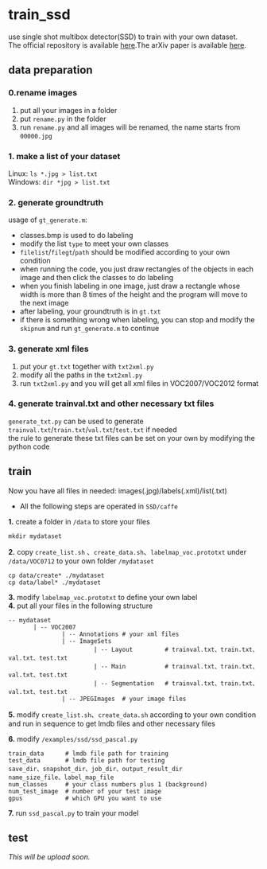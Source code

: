 # train_ssd
use single shot multibox detector(SSD) to train with your own dataset.   
The official repository is available [here](https://github.com/weiliu89/caffe/tree/ssd).The arXiv paper is available [here](http://arxiv.org/abs/1512.02325).    

## data preparation

### 0.rename images
1. put all your images in a folder   
2. put `rename.py` in the folder   
3. run `rename.py` and all images will be renamed, the name starts from `00000.jpg` 

### 1. make a list of your dataset    
Linux: `ls *.jpg > list.txt`   
Windows: `dir *jpg > list.txt`   

### 2. generate groundtruth    
usage of `gt_generate.m`:   
* classes.bmp is used to do labeling   
* modify the list `type` to meet your own classes   
* `filelist`/`filegt`/`path` should be modified according to your own condition
* when running the code, you just draw rectangles of the objects in each image and then click the classes to do labeling
* when you finish labeling in one image, just draw a rectangle whose width is more than 8 times of the height and the program will move to the next image 
* after labeling, your groundtruth is in `gt.txt`
* if there is something wrong when labeling, you can stop and modify the `skipnum` and run `gt_generate.m` to continue

### 3. generate xml files
1. put your `gt.txt` together with `txt2xml.py`   
2. modify all the paths in the `txt2xml.py`
3. run `txt2xml.py` and you will get all xml files in VOC2007/VOC2012 format

### 4. generate trainval.txt and other necessary txt files
`generate_txt.py` can be used to generate `trainval.txt`/`train.txt`/`val.txt`/`test.txt` if needed    
the rule to generate these txt files can be set on your own by modifying the python code

## train
Now you have all files in needed: images(.jpg)/labels(.xml)/list(.txt)

* All the following steps are operated in `SSD/caffe`   

**1.** create a folder in `/data` to store your files
```
mkdir mydataset
```
**2.** copy `create_list.sh` 、`create_data.sh`、`labelmap_voc.prototxt` under `/data/VOC0712` to your own folder `/mydataset`
```
cp data/create* ./mydataset
cp data/label* ./mydataset
```
**3.** modify `labelmap_voc.prototxt` to define your own label   
**4.** put all your files in the following structure
```
-- mydataset
       | -- VOC2007
               | -- Annotations # your xml files
               | -- ImageSets   
                        | -- Layout         # trainval.txt、train.txt、val.txt、test.txt
                        | -- Main           # trainval.txt、train.txt、val.txt、test.txt
                        | -- Segmentation   # trainval.txt、train.txt、val.txt、test.txt
               | -- JPEGImages  # your image files
```
**5.** modify `create_list.sh`、`create_data.sh` according to your own condition and run in sequence to get lmdb files and other necessary files   

**6.** modify `/examples/ssd/ssd_pascal.py`
```
train_data      # lmdb file path for training 
test_data       # lmdb file path for testing
save_dir、snapshot_dir、job_dir、output_result_dir
name_size_file、label_map_file
num_classes     # your class numbers plus 1 (background)
num_test_image  # number of your test image
gpus            # which GPU you want to use
```
**7.** run `ssd_pascal.py` to train your model

## test
*This will be upload soon.*
